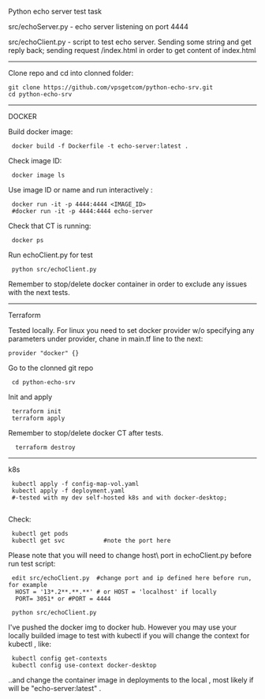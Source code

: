Python echo server test task 

src/echoServer.py  - echo server listening on port 4444

src/echoClient.py - script to test echo server. Sending some string and get reply back; sending request /index.html in order to get content of index.html

___

Clone repo and cd into clonned folder: 
```
git clone https://github.com/vpsgetcom/python-echo-srv.git
cd python-echo-srv
```

___
DOCKER

Build docker image:

```
 docker build -f Dockerfile -t echo-server:latest .
```

Check image ID:

```
 docker image ls
```

Use image ID or name  and run interactively : 

```
 docker run -it -p 4444:4444 <IMAGE_ID>
 #docker run -it -p 4444:4444 echo-server
```
Check that CT is running:

```
 docker ps
```

Run echoClient.py for test

```
 python src/echoClient.py
```


Remember to stop/delete docker container in order to exclude any issues with the next tests.
___

Terraform

Tested locally. For linux you need to set docker provider w/o  specifying any parameters under provider, chane in main.tf line to the next:
```
provider "docker" {}
```

Go to the clonned git repo
```
 cd python-echo-srv
```
Init and apply 

```
 terraform init
 terraform apply
```

Remember to stop/delete docker CT after tests.
```
  terraform destroy
```
___
k8s



```
 kubectl apply -f config-map-vol.yaml
 kubectl apply -f deployment.yaml 
 #-tested with my dev self-hosted k8s and with docker-desktop; 
 
```

Check:

```
 kubectl get pods
 kubectl get svc           #note the port here
``` 
Please  note that you will need to change host\ port in echoClient.py before run test script:
```
 edit src/echoClient.py  #change port and ip defined here before run, for example 
  HOST = '13*.2**.**.**' # or HOST = 'localhost' if locally
  PORT= 3051* or #PORT = 4444
 
 python src/echoClient.py 
```


I've pushed the docker img to docker hub. However you may use your locally builded image to test with kubectl if you will change the context for kubectl  , like: 

```
 kubectl config get-contexts
 kubectl config use-context docker-desktop
```
..and change the container image  in deployments to the local , most likely if will be "echo-server:latest"  .




